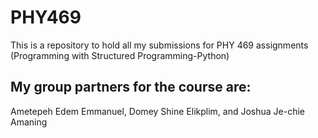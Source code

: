 # PHY469
This is a repository to hold all my submissions for PHY 469 assignments (Programming with Structured Programming-Python)

## My group partners for the course are: 
Ametepeh Edem Emmanuel,
Domey Shine Elikplim, and
Joshua Je-chie Amaning
